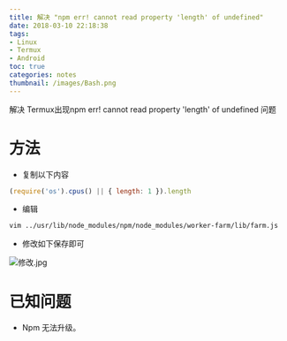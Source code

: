 ```yaml
---
title: 解决 "npm err! cannot read property 'length' of undefined"
date: 2018-03-10 22:18:38
tags:
- Linux
- Termux
- Android
toc: true
categories: notes
thumbnail: /images/Bash.png
---
```

解决 Termux出现npm err! cannot read property 'length' of undefined 问题
<!--more-->
# 方法
- 复制以下内容

```js
(require('os').cpus() || { length: 1 }).length
```

- 编辑

```bash
vim ../usr/lib/node_modules/npm/node_modules/worker-farm/lib/farm.js
```

- 修改如下保存即可

![修改.jpg](https://s1.ax1x.com/2018/03/11/9WmxIA.jpg)

# 已知问题
- Npm 无法升级。

